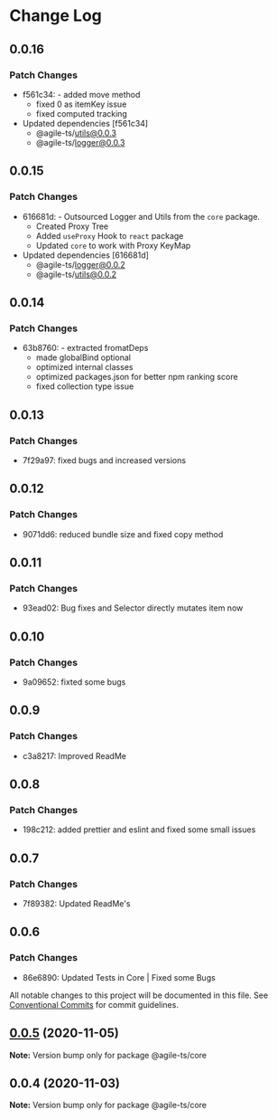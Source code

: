 # Change Log

## 0.0.16

### Patch Changes

- f561c34: - added move method
  - fixed 0 as itemKey issue
  - fixed computed tracking
- Updated dependencies [f561c34]
  - @agile-ts/utils@0.0.3
  - @agile-ts/logger@0.0.3

## 0.0.15

### Patch Changes

- 616681d: - Outsourced Logger and Utils from the `core` package.
  - Created Proxy Tree
  - Added `useProxy` Hook to `react` package
  - Updated `core` to work with Proxy KeyMap
- Updated dependencies [616681d]
  - @agile-ts/logger@0.0.2
  - @agile-ts/utils@0.0.2

## 0.0.14

### Patch Changes

- 63b8760: - extracted fromatDeps
  - made globalBind optional
  - optimized internal classes
  - optimized packages.json for better npm ranking score
  - fixed collection type issue

## 0.0.13

### Patch Changes

- 7f29a97: fixed bugs and increased versions

## 0.0.12

### Patch Changes

- 9071dd6: reduced bundle size and fixed copy method

## 0.0.11

### Patch Changes

- 93ead02: Bug fixes and Selector directly mutates item now

## 0.0.10

### Patch Changes

- 9a09652: fixted some bugs

## 0.0.9

### Patch Changes

- c3a8217: Improved ReadMe

## 0.0.8

### Patch Changes

- 198c212: added prettier and eslint and fixed some small issues

## 0.0.7

### Patch Changes

- 7f89382: Updated ReadMe's

## 0.0.6

### Patch Changes

- 86e6890: Updated Tests in Core | Fixed some Bugs

All notable changes to this project will be documented in this file. See [Conventional Commits](https://conventionalcommits.org) for commit guidelines.

## [0.0.5](https://github.com/agile-ts/agile/compare/v0.0.4...v0.0.5) (2020-11-05)

**Note:** Version bump only for package @agile-ts/core

## 0.0.4 (2020-11-03)

**Note:** Version bump only for package @agile-ts/core
